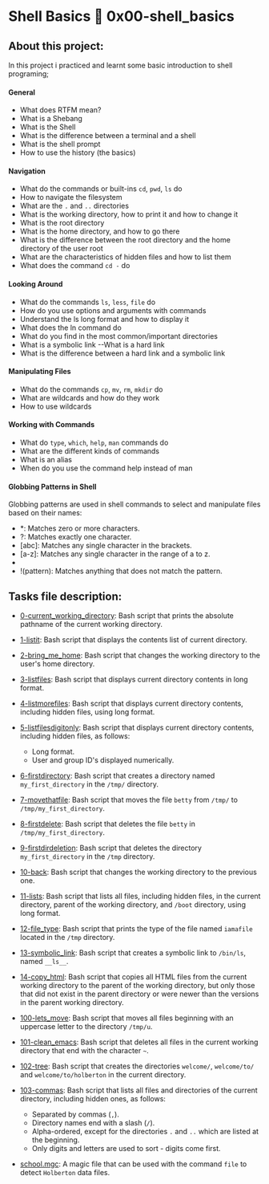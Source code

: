 # Shell Basics :page_with_curl: 0x00-shell_basics
## About this project:
In this project i practiced and learnt some basic introduction to shell programing;
#### General
- What does RTFM mean?
- What is a Shebang
- What is the Shell
- What is the difference between a terminal and a shell
- What is the shell prompt
- How to use the history (the basics)
#### Navigation
- What do the commands or built-ins `cd`, `pwd`, `ls` do
- How to navigate the filesystem
- What are the `.` and `..` directories
- What is the working directory, how to print it and how to change it
- What is the root directory
- What is the home directory, and how to go there
- What is the difference between the root directory and the home directory of the user root
- What are the characteristics of hidden files and how to list them
- What does the command `cd -` do
#### Looking Around
- What do the commands `ls`, `less`, `file` do
- How do you use options and arguments with commands
- Understand the ls long format and how to display it
- What does the ln command do
- What do you find in the most common/important directories
- What is a symbolic link
--What is a hard link
- What is the difference between a hard link and a symbolic link
#### Manipulating Files
- What do the commands `cp`, `mv`, `rm`, `mkdir` do
- What are wildcards and how do they work
- How to use wildcards
#### Working with Commands
- What do `type`, `which`, `help`, `man` commands do
- What are the different kinds of commands
- What is an alias
- When do you use the command help instead of man
#### Globbing Patterns in Shell
Globbing patterns are used in shell commands to select and manipulate files based on their names:
- *: Matches zero or more characters.
- ?: Matches exactly one character.
- [abc]: Matches any single character in the brackets.
- [a-z]: Matches any single character in the range of a to z.
- [^abc]: Matches any single character NOT in the brackets.
- !(pattern): Matches anything that does not match the pattern.

## Tasks file description:
  * [0-current_working_directory](./0-current_working_directory): Bash script that
  prints the absolute pathname of the current working directory.

  * [1-listit](./1-listit): Bash script that displays the contents list of current directory.

  * [2-bring_me_home](./2-bring_me_home): Bash script that changes the working directory to the
  user's home directory.

  * [3-listfiles](./3-listfiles): Bash script that displays current directory contents in
  long format.

  * [4-listmorefiles](./4-listmorefiles): Bash script that displays current directory contents,
  including hidden files, using long format.

  * [5-listfilesdigitonly](./5-listfilesdigitonly): Bash script that displays current directory
  contents, including hidden files, as follows:
    * Long format.
    * User and group ID's displayed numerically.
    
  * [6-firstdirectory](./6-firstdirectory): Bash script that creates a directory named `my_first_directory`
  in the `/tmp/` directory.

  * [7-movethatfile](./7-movethatfile): Bash script that moves the file `betty` from `/tmp/` to
  `/tmp/my_first_directory`.
  
  * [8-firstdelete](./8-firstdelete): Bash script that deletes the file `betty` in `/tmp/my_first_directory`.

  * [9-firstdirdeletion](./9-firstdirdeletion): Bash script that deletes the directory `my_first_directory`
  in the `/tmp` directory.

  * [10-back](./10-back): Bash script that changes the working directory to the previous one.

  * [11-lists](./11-lists): Bash script that lists all files, including hidden files, in the
  current directory, parent of the working directory, and `/boot` directory, using long format.

  * [12-file_type](./12-file_type): Bash script that prints the type of the file named
  `iamafile` located in the `/tmp` directory.

  * [13-symbolic_link](./13-symbolic_link): Bash script that creates a symbolic link to `/bin/ls`,
  named `__ls__`.

  * [14-copy_html](./14-copy_html): Bash script that copies all HTML files from the current
  working directory to the parent of the working directory, but only those that
  did not exist in the parent directory or were newer than the versions in the parent working directory.

  * [100-lets_move](./100-lets_move): Bash script that moves all files beginning with an uppercase
  letter to the directory `/tmp/u`.

  * [101-clean_emacs](./101-clean_emacs): Bash script that deletes all files in the current working
  directory that end with the character `~`.

  * [102-tree](./102-tree): Bash script that creates the directories `welcome/`,
  `welcome/to/` and `welcome/to/holberton` in the current directory.

  * [103-commas](./103-commas): Bash script that lists all files and directories of the current
  directory, including hidden ones, as follows:
    * Separated by commas (`,`).
    * Directory names end with a slash (`/`).
    * Alpha-ordered, except for the directories `.` and `..` which are listed at the beginning.
    * Only digits and letters are used to sort - digits come first.

  * [school.mgc](./school.mgc): A magic file that can be used with the command `file` to
  detect `Holberton` data files.

